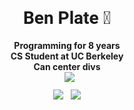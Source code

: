 <link rel="preconnect" href="https://fonts.gstatic.com">
<link href="https://fonts.googleapis.com/css2?family=Roboto:ital,wght@0,900;1,900&display=swap" rel="stylesheet"> 

<style>
div.center {
    display: flex;
    justify-content: center;
}
h4.list-item {
    margin: 0;
}
</style>

<div class="center"><h1 style="font-family: Roboto">Ben Plate 👋</h1></div>
<div class="center"><h4 class="list-item">Programming for 8 years</h4></div>
<div class="center"><h4 class="list-item">CS Student at UC Berkeley</h4></div>
<div class="center"><h4 class="list-item">Can center divs</h4></div>
<div class="center"><img src="https://github-profile-summary-cards.vercel.app/api/cards/profile-details?username=ben9583&theme=monokai" style="margin-left:7px;margin-bottom:12px"/></div>
<div class="center">
    <img src="https://github-profile-summary-cards.vercel.app/api/cards/repos-per-language?username=ben9583&theme=monokai" style="margin-right:12px" />
    <img src="https://github-profile-summary-cards.vercel.app/api/cards/most-commit-language?username=ben9583&theme=monokai" />
</div>
